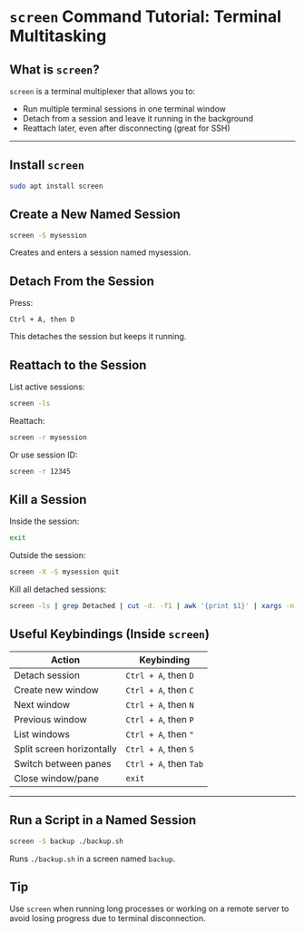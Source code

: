 #  `screen` Command Tutorial: Terminal Multitasking

##  What is `screen`?
`screen` is a terminal multiplexer that allows you to:
- Run multiple terminal sessions in one terminal window
- Detach from a session and leave it running in the background
- Reattach later, even after disconnecting (great for SSH)

---

##  Install `screen`

```bash
sudo apt install screen
```

##  Create a New Named Session
```bash
screen -S mysession
```

Creates and enters a session named mysession.

##  Detach From the Session

Press:
```
Ctrl + A, then D
```

This detaches the session but keeps it running.


##  Reattach to the Session

List active sessions:
```bash
screen -ls
```

Reattach:
```bash
screen -r mysession
```
Or use session ID:
```bash
screen -r 12345
```


##  Kill a Session

Inside the session:
```bash
exit
```

Outside the session:
```bash
screen -X -S mysession quit
```

Kill all detached sessions:
```bash
screen -ls | grep Detached | cut -d. -f1 | awk '{print $1}' | xargs -n 1 screen -X -S quit
```


##  Useful Keybindings (Inside `screen`)

| Action                        | Keybinding             |
|------------------------------|------------------------|
| Detach session               | `Ctrl + A`, then `D`   |
| Create new window            | `Ctrl + A`, then `C`   |
| Next window                  | `Ctrl + A`, then `N`   |
| Previous window              | `Ctrl + A`, then `P`   |
| List windows                 | `Ctrl + A`, then `"`   |
| Split screen horizontally    | `Ctrl + A`, then `S`   |
| Switch between panes         | `Ctrl + A`, then `Tab` |
| Close window/pane            | `exit`                 |

---

## Run a Script in a Named Session

```bash
screen -S backup ./backup.sh
```

Runs `./backup.sh` in a screen named `backup`.


## Tip

Use `screen` when running long processes or working on a remote server to avoid losing progress due to terminal disconnection.

